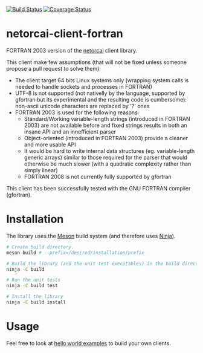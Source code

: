[![Build Status](https://img.shields.io/travis/netorcai/netorcai-client-fortran/master.svg?maxAge=600)](https://travis-ci.org/netorcai/netorcai-client-fortran)
[![Coverage Status](https://img.shields.io/codecov/c/github/netorcai/netorcai-client-fortran/master.svg?maxAge=600)](https://codecov.io/github/netorcai/netorcai-client-fortran)

netorcai-client-fortran
=======================
FORTRAN 2003 version of the [netorcai] client library.

This client make few assumptions (that will not be fixed unless someone propose a pull request to solve them):
- The client target 64 bits Linux systems only (wrapping system calls is needed to handle sockets and processes in FORTRAN)
- UTF-8 is not supported (not nativelly by the language, supported by gfortran but its experimental and the resulting code is cumbersome): non-ascii unicode characters are replaced by '?' ones
- FORTRAN 2003 is used for the following reasons:
    - Standard/Working variable-length strings (introduced in FORTRAN 2003) are not available before and fixed strings results in both an insane API and an innefficient parser
    - Object-oriented (introduced in FORTRAN 2003) provide a cleaner and more usable API
    - It would be hard to write internal data structures (eg. variable-length generic arrays) similar to those required for the parser that would otherwise be much slower (with a quadratic complexity rather than simply linear)
    - FORTRAN 2008 is not currently fully supported by gfortran
    
This client has been successfully tested with the GNU FORTRAN compiler (gfortran).

Installation
============
The library uses the [Meson] build system (and therefore uses [Ninja]).

``` bash
# Create build directory.
meson build # --prefix=/desired/installation/prefix

# Build the library (and the unit test executables) in the build directory.
ninja -C build

# Run the unit tests
ninja -C build test

# Install the library
ninja -C build install
```

Usage
=====

Feel free to look at [hello world examples](./examples) to build your own clients.

[netorcai]: https://github.com/netorcai/
[Meson]: https://mesonbuild.com/
[Ninja]: https://ninja-build.org/
